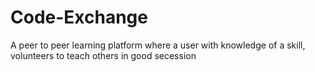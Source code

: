 # Code-Exchange
A peer to peer learning platform where a user with knowledge of a skill, volunteers to teach others in good secession 
